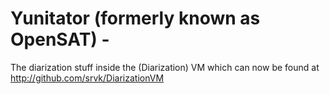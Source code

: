 # Yunitator (formerly known as OpenSAT) - 
The diarization stuff inside the (Diarization) VM
which can now be found at http://github.com/srvk/DiarizationVM

